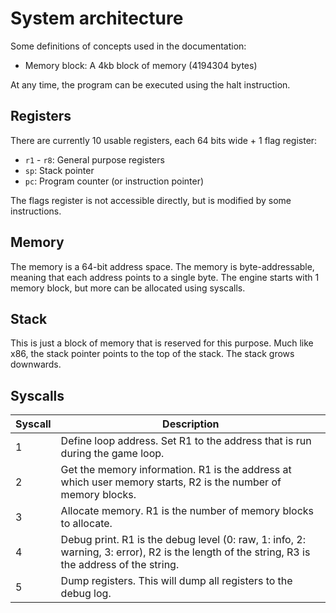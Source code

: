 # System architecture

Some definitions of concepts used in the documentation:
 - Memory block: A 4kb block of memory (4194304 bytes)

At any time, the program can be executed using the halt instruction.

## Registers

There are currently 10 usable registers, each 64 bits wide + 1 flag register:
 - `r1` - `r8`: General purpose registers
 - `sp`: Stack pointer
 - `pc`: Program counter (or instruction pointer)

The flags register is not accessible directly, but is modified by some instructions.

## Memory

The memory is a 64-bit address space. The memory is byte-addressable, meaning that each address points to a single byte. The engine starts with 1 memory block, but more can be allocated using syscalls.

## Stack

This is just a block of memory that is reserved for this purpose. Much like x86, the stack pointer points to the top of the stack. The stack grows downwards.

## Syscalls

| Syscall | Description |
|---------|-------------|
| 1       | Define loop address. Set R1 to the address that is run during the game loop. |
| 2       | Get the memory information. R1 is the address at which user memory starts, R2 is the number of memory blocks. |
| 3       | Allocate memory. R1 is the number of memory blocks to allocate. |
| 4       | Debug print. R1 is the debug level (0: raw, 1: info, 2: warning, 3: error), R2 is the length of the string, R3 is the address of the string. |
| 5       | Dump registers. This will dump all registers to the debug log. |
